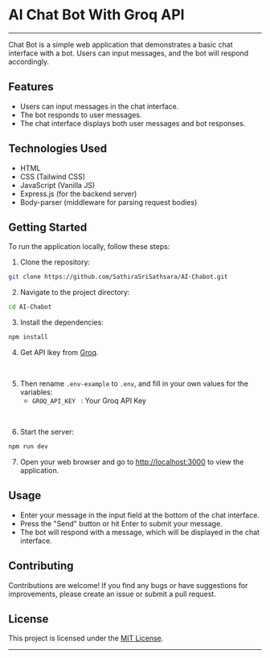 # AI Chat Bot With Groq API

---

Chat Bot is a simple web application that demonstrates a basic chat interface with a bot. Users can input messages, and the bot will respond accordingly.

## Features

- Users can input messages in the chat interface.
- The bot responds to user messages.
- The chat interface displays both user messages and bot responses.

## Technologies Used

- HTML
- CSS (Tailwind CSS)
- JavaScript (Vanilla JS)
- Express.js (for the backend server)
- Body-parser (middleware for parsing request bodies)

## Getting Started

To run the application locally, follow these steps:

1. Clone the repository:

```bash
git clone https://github.com/SathiraSriSathsara/AI-Chabot.git
```

2. Navigate to the project directory:

```bash
cd AI-Chabot
```

3. Install the dependencies:

```bash
npm install
```

4. Get API lkey from [Groq](https://console.groq.com/keys).

<br>

5. Then rename `.env-example` to `.env`, and fill in your own values for the variables:
   - `GROQ_API_KEY ` : Your Groq API Key

<br>

6. Start the server:

```bash
npm run dev
```

7. Open your web browser and go to [http://localhost:3000](http://localhost:3000) to view the application.

## Usage

- Enter your message in the input field at the bottom of the chat interface.
- Press the "Send" button or hit Enter to submit your message.
- The bot will respond with a message, which will be displayed in the chat interface.

## Contributing

Contributions are welcome! If you find any bugs or have suggestions for improvements, please create an issue or submit a pull request.

## License

This project is licensed under the [MIT License](LICENSE).

---
